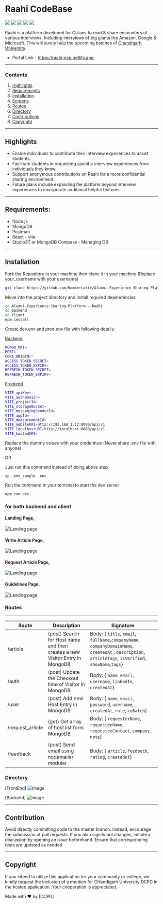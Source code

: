 # Raahi CodeBase
<img src="https://img.shields.io/badge/code%20style-modular-yellow"> <img src="https://img.shields.io/badge/NodeJs-v20.8.0-brightgreen">
<img src="https://img.shields.io/badge/React-v18.2.0-blue"> <img src="https://img.shields.io/badge/MongoDB%20-%20ATLAS%20-green"> <img src="https://img.shields.io/badge/Express-v4.18.2-red">

Raahi is a platform developed for CUians to read & share encounters of various interviews. Including interviews of big giants like Amazon, Google & Microsoft. This will surely help the upcoming batches of <u>Chandigarh University</u>.

* Portal Link - https://raahi-esp.netlify.app

---
### Contents
1. [Highlights](#highlights)
2. [Requirements](#requirements)
3. [Installation](#installation)
4. [Screens](#screens)
5. [Routes](#routes)
7. [Directory](#Directory)
8. [Contributions](#contribution)
9. [Copyright](#copyright)

---

## Highlights
* Enable individuals to contribute their interview experiences to assist students.
* Facilitate students in requesting specific interview experiences from individuals they know.
* Support anonymous contributions on Raahi for a more confidential sharing environment.
* Future plans include expanding the platform beyond interview experiences to incorporate additional helpful features.
---
## Requirements:

* Node.js
* MongoDB
* Postman
* React - vite
* Studio3T or MongoDB Compass - Managing DB
---
## Installation

Fork the Repository in your machine then clone it in your machine (Replace your_username with your username)

```bash
git clone https://github.com/HamkerLokie/Alumni-Experience-Sharing-Platform---Raahi.git
```
Move into the project directory and install required dependencies

```bash
cd Alumni-Experience-Sharing-Platform---Raahi
cd backend
cd client
npm install
```
Create dev.env and prod.env file with following details:

<u>Backend</u>
```bash
MONGO_URI=
PORT=
CORS_ORIGIN=*
ACCESS_TOKEN_SECRET=
ACCESS_TOKEN_EXPIRY=
REFRESH_TOKEN_SECRET=
REFRESH_TOKEN_EXPIRY=
```

<u>Frontend</u>
```bash
VITE_apiKey=
VITE_authDomain=
VITE_projectId=
VITE_storageBucket=
VITE_messagingSenderId=
VITE_appId=
VITE_measurementId=
VITE_mobileURI=http://192.168.1.12:8080/api/v1
VITE_localhostURI=http://localhost:8080/api/v1
VITE_hostedURI=
```
Replace the dummy values with your credentials (Never share .env file with anyone)

OR

Just run this command instead of doing above step

```
cp .env_sample .env
```

Run the command in your terminal to start the dev server

```bash
npm run dev
``` 
### for both backend and client

#### Landing Page,
![Landing page](https://github.com/HamkerLokie/Alumni-Experience-Sharing-Platform---Raahi/blob/main/backend/gallery/homepage.png?raw=true)

#### Write Article Page,
![Landing page](https://github.com/HamkerLokie/Alumni-Experience-Sharing-Platform---Raahi/blob/main/backend/gallery/write.png?raw=true)

#### Request Article Page,
![Landing page](https://github.com/HamkerLokie/Alumni-Experience-Sharing-Platform---Raahi/blob/main/backend/gallery/request.png?raw=true)

#### Guidelines Page,
![Landing page](https://github.com/HamkerLokie/Alumni-Experience-Sharing-Platform---Raahi/blob/main/backend/gallery/guidelines.png?raw=true)

### Routes
---

| Route  | Description | Signature |
| ------------- | ------------- | ------------- |
| /article |(post) Search for Host name and then creates a new Visitor Entry in MongoDB | Body: { `title`, `email`, `fullName`,`companyName`, `companyDomainName`, `createdAt` , `description`, `articleTags`, `isVerified`, `showName`,`tags`} |
| /auth |(post) Update the Checkout time of Visitor in MongoDB  | Body: { `name`, `email`, `username`, `linkedIn`, `createdAt`} |
| /user |(post) Add new Host Entry in MongoDB  | Body: { `name`, `email`, `password`, `username`, `createdAt`, `role`, `cuBatch`} |
| /request_article |(get) Get array of host list form MongoDB  | Body: { `requesterName`, `requesteeName`, `requesteeContact`, `company`, `note`}|
| /feedback |(post) Send email using nodemailer modular  | Body: { `article`, `feedback`, `rating`, `createdAt`} |


### Directory 

[FrontEnd]
![image](https://github.com/HamkerLokie/Alumni-Experience-Sharing-Platform---Raahi/blob/main/backend/frontend.png?raw=true)

[Backend]
![image](https://github.com/HamkerLokie/Alumni-Experience-Sharing-Platform---Raahi/blob/main/backend/gallery/backend.png?raw=true)

---
## Contribution 
Avoid directly committing code to the master branch. Instead, encourage the submission of pull requests. If you plan significant changes, initiate a discussion by opening an issue beforehand. Ensure that corresponding tests are updated as needed.

---

## Copyright 
If you intend to utilize this application for your community or college, we kindly request the inclusion of a mention for CHandigarh University DCPD in the hosted application. Your cooperation is appreciated.


Made with ❤ by [DCPD]
